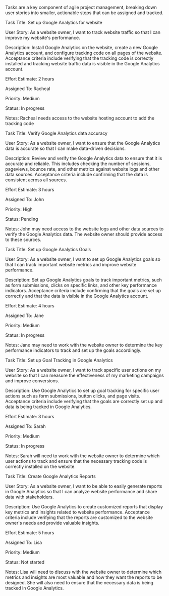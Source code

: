 Tasks are a key component of agile project management, breaking down user stories into smaller, actionable steps that can be assigned and tracked. 

Task Title: Set up Google Analytics for website

User Story: As a website owner, I want to track website traffic so that I can improve my website's performance.

Description: Install Google Analytics on the website, create a new Google Analytics account, and configure tracking code on all pages of the website. Acceptance criteria include verifying that the tracking code is correctly installed and tracking website traffic data is visible in the Google Analytics account.

Effort Estimate: 2 hours

Assigned To: Racheal

Priority: Medium

Status: In progress

Notes: Racheal needs access to the website hosting account to add the tracking code

Task Title: Verify Google Analytics data accuracy

User Story: As a website owner, I want to ensure that the Google Analytics data is accurate so that I can make data-driven decisions.

Description: Review and verify the Google Analytics data to ensure that it is accurate and reliable. This includes checking the number of sessions, pageviews, bounce rate, and other metrics against website logs and other data sources. Acceptance criteria include confirming that the data is consistent across all sources.

Effort Estimate: 3 hours

Assigned To: John

Priority: High

Status: Pending

Notes: John may need access to the website logs and other data sources to verify the Google Analytics data. The website owner should provide access to these sources.


Task Title: Set up Google Analytics Goals

User Story: As a website owner, I want to set up Google Analytics goals so that I can track important website metrics and improve website performance.

Description: Set up Google Analytics goals to track important metrics, such as form submissions, clicks on specific links, and other key performance indicators. Acceptance criteria include confirming that the goals are set up correctly and that the data is visible in the Google Analytics account.

Effort Estimate: 4 hours

Assigned To: Jane

Priority: Medium

Status: In progress

Notes: Jane may need to work with the website owner to determine the key performance indicators to track and set up the goals accordingly.

Task Title: Set up Goal Tracking in Google Analytics

User Story: As a website owner, I want to track specific user actions on my website so that I can measure the effectiveness of my marketing campaigns and improve conversions.

Description: Use Google Analytics to set up goal tracking for specific user actions such as form submissions, button clicks, and page visits. Acceptance criteria include verifying that the goals are correctly set up and data is being tracked in Google Analytics.

Effort Estimate: 3 hours

Assigned To: Sarah

Priority: Medium

Status: In progress

Notes: Sarah will need to work with the website owner to determine which user actions to track and ensure that the necessary tracking code is correctly installed on the website.

Task Title: Create Google Analytics Reports

User Story: As a website owner, I want to be able to easily generate reports in Google Analytics so that I can analyze website performance and share data with stakeholders.

Description: Use Google Analytics to create customized reports that display key metrics and insights related to website performance. Acceptance criteria include verifying that the reports are customized to the website owner's needs and provide valuable insights.

Effort Estimate: 5 hours

Assigned To: Lisa

Priority: Medium

Status: Not started

Notes: Lisa will need to discuss with the website owner to determine which metrics and insights are most valuable and how they want the reports to be designed. She will also need to ensure that the necessary data is being tracked in Google Analytics.







